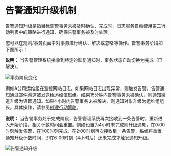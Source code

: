 # 告警通知升级机制

告警通知升级是指目标告警事务未被及时确认、完成时，日志服务自动使用第二行动列表中的策略进行通知，确保告警事务被及时处理。

您可以在规则/事务页面中对事务进行确认、解决或忽略等操作。告警事务阶段如下图所示：

**说明：** 当告警管理系统接收到特定的恢复通知时，事务状态自动切换为完成（已解决）。

![事务阶段变化](https://static-aliyun-doc.oss-accelerate.aliyuncs.com/assets/img/zh-CN/3238530261/p264190.png)

例如A公司运维组在监控网站日志。如果网站日志出现异常，则触发告警。告警通知通过邮件渠道被发送给运维值班组。如果15分钟内告警事务未被确认，则通知渠道升级为语音通知。如果4小时内告警事务未被解决，则通知对象升级为运维组组长。具体操作，请参见[创建行动策略](/intl.zh-CN/告警（新版）/通知管理/创建行动策略.md)。

**说明：** 当告警事务处于完成阶段，告警管理系统再次接收到一条告警时，重新进入开始阶段，相关计数时间会重置。例如设置为4小时未完成则升级通知，在0:00时刻触发告警，在1:00时刻完成，在2:00时刻再次接收到一条告警，系统将重置通知升级计数时间，即在6:00时刻（4小时后）还未完成才触发通知升级。

![告警通知升级](https://static-aliyun-doc.oss-accelerate.aliyuncs.com/assets/img/zh-CN/3238530261/p264222.png)

